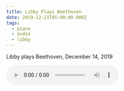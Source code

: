 ```yaml
---
title: Libby Plays Beethoven
date: 2019-12-21T05:00:00.000Z
tags:
  - piano
  - audio
  - libby
---
```

Libby plays Beethoven, December 14, 2019

<audio controls>
	<source src='https://s3.amazonaws.com/media.eick.com/audio/2019/2019-12-14-beethoven-sonata-c-minor.mp3' type="audio/mpeg" >
</audio>
